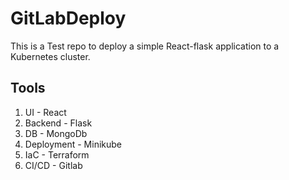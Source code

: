 # GitLabDeploy
This is a Test repo to deploy a simple React-flask application to a Kubernetes cluster.

## Tools
1.  UI - React
2.  Backend - Flask
3.  DB - MongoDb
4.  Deployment - Minikube
5.  IaC - Terraform
6.  CI/CD - Gitlab
